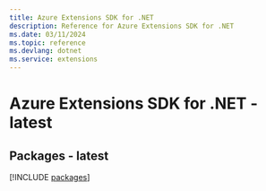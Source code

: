 ```yaml
---
title: Azure Extensions SDK for .NET
description: Reference for Azure Extensions SDK for .NET
ms.date: 03/11/2024
ms.topic: reference
ms.devlang: dotnet
ms.service: extensions
---
```

# Azure Extensions SDK for .NET - latest
## Packages - latest
[!INCLUDE [packages](extensions-index.md)]